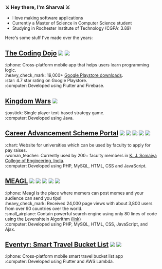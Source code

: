 ### :crossed_swords: Hey there, I'm Sharvai :crossed_swords:
- I love making software applications
- Currently a Master of Science in Computer Science student
- Studying in Rochester Institute of Technology (CGPA: 3.89)

Here's some stuff I've made over the years:

## [The Coding Dojo](https://github.com/SHARVAI101/Coding-Dojo-App) <img src="https://img.shields.io/badge/-Flutter-02569B?logo=Flutter&logoColor=white&style=plastic" /> <img src="https://img.shields.io/badge/-Firebase-0396DE?logo=Firebase&logoColor=FFCA28&style=plastic" />
  <p>:iphone: Cross-platform mobile app that helps users learn programming logic.<br>
  :heavy_check_mark: 19,000+ <a target="_blank" href="https://play.google.com/store/apps/details?id=com.traveltest.coding_dojo_app">Google Playstore downloads</a>.<br>
  :star: 4.7 star rating on Google Playstore.<br>
  :computer: Developed using Flutter and Firebase.</p>
  
## [Kingdom Wars](https://github.com/SHARVAI101/Kingdom-Wars) <img src="https://img.shields.io/badge/-Java-007396?logo=java&logoColor=white&style=flat"/>
  <p>:joystick: Single player text-based strategy game.<br>
  :computer: Developed using Java.</p>

## [Career Advancement Scheme Portal](https://github.com/CAS-TEAM/CAS) <img src="https://img.shields.io/badge/-php-7377AD?logo=php&logoColor=white&style=plastic" /> <img src="https://img.shields.io/badge/-MySQL-4479A1?logo=mysql&logoColor=white&style=plastic" /> <img src="https://img.shields.io/badge/-HTML-E34F26?logo=html5&logoColor=white&style=plastic" /> <img src="https://img.shields.io/badge/-CSS-1572B6?logo=css3&logoColor=white&style=plastic" /> <img src="https://img.shields.io/badge/-JavaScript-F7DF1E?logo=javascript&logoColor=white&style=plastic" />
  <p>:chart: Website for universities which can be used by faculty to apply for pay raises.<br>
  :woman_teacher: Currently used by 200+ faculty members in <a target="_blank" href="https://kjsce.somaiya.edu/en">K. J. Somaiya College of Engineering, India</a>.<br>
  :computer: Developed using PHP, MySQL, HTML, CSS and JavaScript.</p>

## [MEAGL](https://github.com/SHARVAI101/MEAGL) <img src="https://img.shields.io/badge/-php-7377AD?logo=php&logoColor=white&style=plastic" /> <img src="https://img.shields.io/badge/-MySQL-4479A1?logo=mysql&logoColor=white&style=plastic" /> <img src="https://img.shields.io/badge/-HTML-E34F26?logo=html5&logoColor=white&style=plastic" /> <img src="https://img.shields.io/badge/-CSS-1572B6?logo=css3&logoColor=white&style=plastic" /> <img src="https://img.shields.io/badge/-JavaScript-F7DF1E?logo=javascript&logoColor=white&style=plastic" />
  <p>:iphone: Meagl is the place where memers can post memes and your audience can send you tips!<br>
  :heavy_check_mark: Received 24,000 page views with about 3,800 users from over 90 countries over the world.<br>
  :small_airplane: Contain powerful search engine using only 80 lines of code using the Levenshtein Algorithm (<a href="https://tinyurl.com/meaglsearch">link</a>)<br>
  :computer: Developed using PHP, MySQL, HTML, CSS, JavaScript, and Ajax.</p>

## [Eventyr: Smart Travel Bucket List](https://github.com/SHARVAI101/Eventyr-Smart-Travel-Bucket-List) <img src="https://img.shields.io/badge/-Flutter-02569B?logo=Flutter&logoColor=white&style=plastic" /> <img src="https://img.shields.io/badge/-AWS%20Lambda-232F3E?logo=amazon-aws&logoColor=white&style=plastic" />
  <p>:iphone: Cross-platform mobile smart travel bucket list app<br>
  :computer: Developed using Flutter and AWS Lambda.</p>

<br><be>
<!-- [![Sharvai's github stats](https://github-readme-stats.vercel.app/api?username=SHARVAI101&count_private=true&show_icons=true&theme=slateorange&hide_rank=false&include_all_commits=true)](https://github.com/anuraghazra/github-readme-stats) -->

